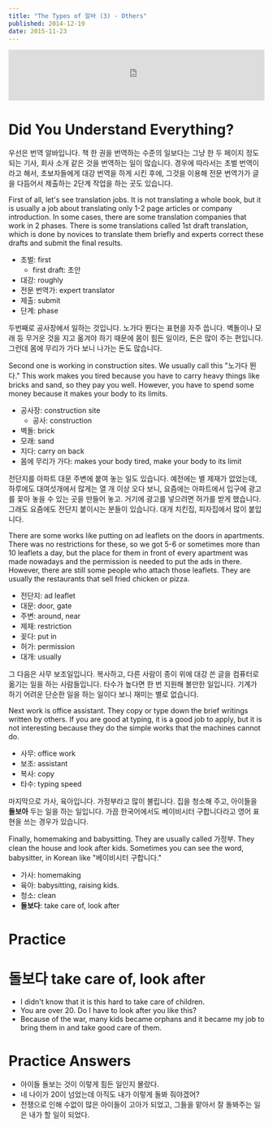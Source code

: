 ```yaml
---
title: "The Types of 알바 (3) - Others"
published: 2014-12-19
date: 2015-11-23
---
```

<iframe id="audio_iframe" src="https://www.podbean.com/media/player/audio/postId/5416958/url/http%253A%252F%252Fwiseinit.podbean.com%252Fe%252Fthe-types-of-%25EC%2595%258C%25EB%25B0%2594-3-others%252F/initByJs/1/auto/1?skin=5" width="100%" height="100" frameborder="0" scrolling="no"></iframe>

#  Did You Understand Everything?

우선은 번역 알바입니다. 책 한 권을 번역하는 수준의 일보다는 그냥 한 두 페이지 정도 되는 기사, 회사 소개 같은 것을 번역하는 일이 많습니다. 경우에 따라서는 초벌 번역이라고 해서, 초보자들에게 대강 번역을 하게 시킨 후에, 그것을 이용해 전문 번역가가 글을 다듬어서 제출하는 2단계 작업을 하는 곳도 있습니다.

First of all, let's see translation jobs. It is not translating a whole book, but it is usually a job about translating only 1-2 page articles or company introduction. In some cases, there are some translation companies that work in 2 phases. There is some translations called 1st draft translation, which is done by novices to translate them briefly and experts correct these drafts and submit the final results.

* 초벌: first
	* first draft: 초안
* 대강: roughly
* 전문 번역가: expert translator
* 제출: submit
* 단계: phase

두번째로 공사장에서 일하는 것입니다. 노가다 뛴다는 표현을 자주 씁니다. 벽돌이나 모래 등 무거운 것을 지고 옮겨야 하기 때문에 몸이 힘든 일이라, 돈은 많이 주는 편입니다. 그런데 몸에 무리가 가다 보니 나가는 돈도 많습니다.

Second one is working in construction sites. We usually call this "노가다 뛴다." This work makes you tired because you have to carry heavy things like bricks and sand, so they pay you well. However, you have to spend some money because it makes your body to its limits.

* 공사장: construction site
	* 공사: construction
* 벽돌: brick
* 모래: sand
* 지다: carry on back
* 몸에 무리가 가다: makes your body tired, make your body to its limit

전단지를 아파트 대문 주변에 붙여 놓는 일도 있습니다. 예전에는 별 제재가 없었는데, 하루에도 대여섯개에서 많게는 열 개 이상 오다 보니, 요즘에는 아파트에서 입구에 광고를 꽂아 놓을 수 있는 곳을 만들어 놓고. 거기에 광고를 넣으려면 허가를 받게 했습니다. 그래도 요즘에도 전단지 붙이시는 분들이 있습니다. 대개 치킨집, 피자집에서 많이 붙입니다.

There are some works like putting on ad leaflets on the doors in apartments. There was no restrictions for these, so we got 5-6 or sometimes more than 10 leaflets a day, but the place for them in front of every apartment was made nowadays and the permission is needed to put the ads in there. However, there are still some people who attach those leaflets. They are usually the restaurants that sell fried chicken or pizza.

* 전단지: ad leaflet
* 대문: door, gate
* 주변: around, near
* 제재: restriction
* 꽂다: put in
* 허가: permission
* 대개: usually

그 다음은 사무 보조일입니다. 복사하고, 다른 사람이 종이 위에 대강 쓴 글을 컴퓨터로 옮기는 일을 하는 사람들입니다. 타수가 높다면 한 번 지원해 볼만한 일입니다. 기계가 하기 어려운 단순한 일을 하는 일이다 보니 재미는 별로 없습니다.

Next work is office assistant. They copy or type down the brief writings written by others. If you are good at typing, it is a good job to apply, but it is not interesting because they do the simple works that the machines cannot do.

* 사무: office work
* 보조: assistant
* 복사: copy
* 타수: typing speed

마지막으로 가사, 육아입니다. 가정부라고 많이 불립니다. 집을 청소해 주고, 아이들을 <span style="color: # ff0000;"><strong>돌보아</strong></span> 두는 일을 하는 일입니다. 가끔 한국어에서도 베이비시터 구합니다라고 영어 표현을 쓰는 경우가 있습니다.

Finally, homemaking and babysitting. They are usually called 가정부. They clean the house and look after kids. Sometimes you can see the word, babysitter, in Korean like "베이비시터 구합니다."

* 가사: homemaking
* 육아: babysitting, raising kids.
* 청소: clean
* <span style="color: # ff0000;"><strong>돌보다</strong></span>: take care of, look after


#  Practice


#  돌보다 take care of, look after


* I didn't know that it is this hard to take care of children.
* You are over 20. Do I have to look after you like this?
* Because of the war, many kids became orphans and it became my job to bring them in and take good care of them.


#  Practice Answers


* 아이들 돌보는 것이 이렇게 힘든 일인지 몰랐다.
* 네 나이가 20이 넘었는데 아직도 내가 이렇게 돌봐 줘야겠어?
* 전쟁으로 인해 수없이 많은 아이들이 고아가 되었고, 그들을 맡아서 잘 돌봐주는 일은 내가 할 일이 되었다.
